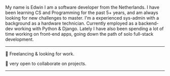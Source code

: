 



My name is Edwin I am a software developer from the Netherlands. I have been learning CS and Programming for the past 5+ years, and am always looking for new challenges to master. I'm a experienced sys-admin with a background as a hardware technician. Currently employed as a backend-dev working with Python & Django. Lately I have also been spending a lot of time working on front-end apps, going down the path of solo full-stack development. 

----

🌱 Freelancing & looking for work.

🌱 very open to collaborate on projects. 

----



<!--
**genego-dev/genego-dev** is a ✨ _special_ ✨ repository because its `README.md` (this file) appears on your GitHub profile.

Here are some ideas to get you started:

- 🔭 I’m currently working on ...
- 🌱 I’m currently learning ...
- 👯 I’m looking to collaborate on ...
- 🤔 I’m looking for help with ...
- 💬 Ask me about ...
- 📫 How to reach me: ...
- 😄 Pronouns: ...
- ⚡ Fun fact: ...
-->
